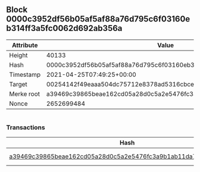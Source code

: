 ## Block 0000c3952df56b05af5af88a76d795c6f03160eb314ff3a5fc0062d692ab356a

Attribute | Value
--- | ---
Height | 40133
Hash | 0000c3952df56b05af5af88a76d795c6f03160eb314ff3a5fc0062d692ab356a
Timestamp | 2021-04-25T07:49:25+00:00
Target | 00254142f49eaaa504dc75712e8378ad5316cbcead634704b3734b6271167cc4
Merke root | a39469c39865beae162cd05a28d0c5a2e5476fc3a9b1ab11da72b48d0d181ab4
Nonce | 2652699484

```

```

### Transactions

Hash | Amount
--- | ---
[a39469c39865beae162cd05a28d0c5a2e5476fc3a9b1ab11da72b48d0d181ab4](a39469c39865beae162cd05a28d0c5a2e5476fc3a9b1ab11da72b48d0d181ab4.md) | 10.00000000 SKEPTI 

